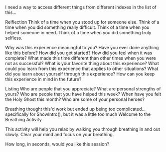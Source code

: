 I need a way to access different things from different indexes in the list of this...

Relflection
Think of a time when you stood up for someone else.
Think of a time when you did something really difficult.
Think of a time when you helped someone in need.
Think of a time when you did something truly selfless.

Why was this experience meaningful to you?
Have you ever done anything like this before?
How did you get started?
How did you feel when it was complete?
What made this time different than other times when you were not as successful?
What is your favorite thing about this experience?
What could you learn from this experience that applies to other situations?
What did you learn about yourself through this experience?
How can you keep this experience in mind in the future?

Listing
Who are people that you appreciate?
What are personal strengths of yours?
Who are people that you have helped this week?
When have you felt the Holy Ghost this month?
Who are some of your personal heroes?


Breathing
thought this'd work but ended up being too complicated... specifically for ShowIntro(), but it was a little too much
Welcome to the Breathing Activity

This activity will help you relax by walking you through breathing in and out slowly. Clear your mind and focus on your breathing.

How long, in seconds, would you like this session? 